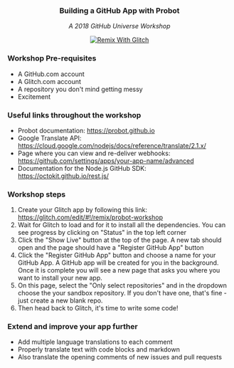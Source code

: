 <h3 align="center">Building a GitHub App with Probot</h3>
<p align="center">
  <em>A 2018 GitHub Universe Workshop</em>
</p>
<p align="center">
  <a href="https://glitch.com/edit/#!/remix/probot-workshop">
    <img src="https://cdn.glitch.com/2703baf2-b643-4da7-ab91-7ee2a2d00b5b%2Fremix-button.svg" alt="Remix With Glitch">
  </a>
</p>


### Workshop Pre-requisites

- A GitHub.com account
- A Glitch.com account
- A repository you don't mind getting messy
- Excitement

### Useful links throughout the workshop

- Probot documentation: https://probot.github.io
- Google Translate API: https://cloud.google.com/nodejs/docs/reference/translate/2.1.x/
- Page where you can view and re-deliver webhooks: https://github.com/settings/apps/your-app-name/advanced
- Documentation for the Node.js GitHub SDK: https://octokit.github.io/rest.js/

### Workshop steps

1. Create your Glitch app by following this link: https://glitch.com/edit/#!/remix/probot-workshop
1. Wait for Glitch to load and for it to install all the dependencies. You can see progress by clicking on "Status" in the top left corner
1. Click the "Show Live" button at the top of the page. A new tab should open and the page should have a "Register GitHub App" button
1. Click the "Register GitHub App" button and choose a name for your GitHub App. A GitHub app will be created for you in the background. Once it is complete you will see a new page that asks you where you want to install your new app.
1. On this page, select the "Only select repositories" and in the dropdown choose the your sandbox repository. If you don't have one, that's fine - just create a new blank repo.
1. Then head back to Glitch, it's time to write some code!

### Extend and improve your app further

- Add multiple language translations to each comment
- Properly translate text with code blocks and markdown
- Also translate the opening comments of new issues and pull requests
